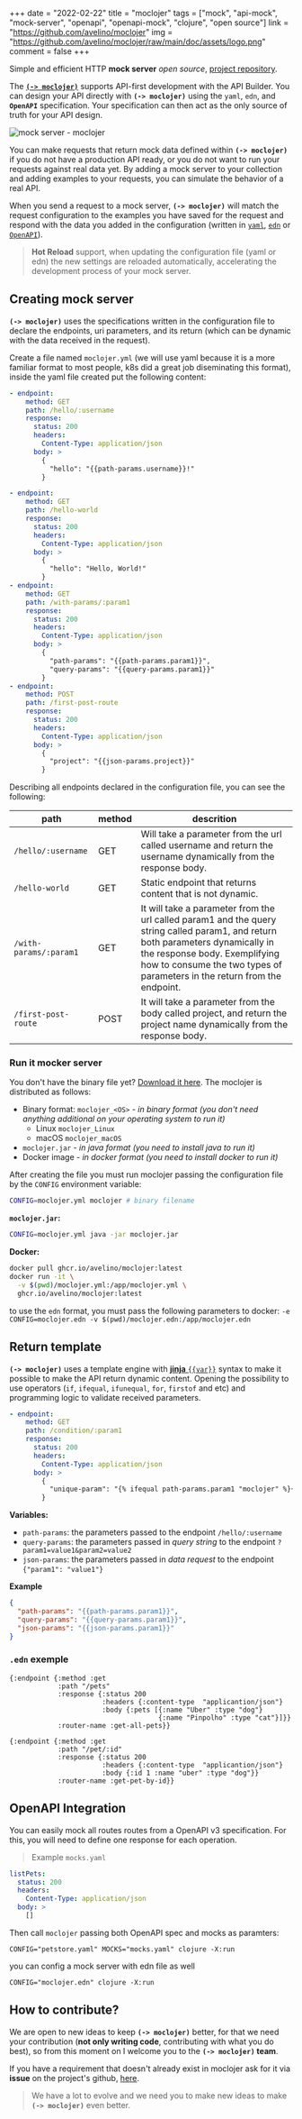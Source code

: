 +++
date = "2022-02-22"
title = "moclojer"
tags = ["mock", "api-mock", "mock-server", "openapi", "openapi-mock", "clojure", "open source"]
link = "https://github.com/avelino/moclojer"
img = "https://github.com/avelino/moclojer/raw/main/doc/assets/logo.png"
comment = false
+++

Simple and efficient HTTP **mock server** _open source_, [project repository](https://github.com/avelino/moclojer).

The [**`(-> moclojer)`**](https://github.com/avelino/moclojer) supports API-first development with the API Builder. You can design your API directly with **`(-> moclojer)`** using the `yaml`, `edn`, and **`OpenAPI`** specification. Your specification can then act as the only source of truth for your API design.

<!-- more -->

![mock server - moclojer](https://github.com/avelino/moclojer/raw/main/doc/assets/logo.png)

You can make requests that return mock data defined within **`(-> moclojer)`** if you do not have a production API ready, or you do not want to run your requests against real data yet. By adding a mock server to your collection and adding examples to your requests, you can simulate the behavior of a real API.

When you send a request to a mock server, **`(-> moclojer)`** will match the request configuration to the examples you have saved for the request and respond with the data you added in the configuration (written in [`yaml`](https://yaml.org/spec/), [`edn`](https://github.com/edn-format/edn) or [`OpenAPI`](https://swagger.io/specification/)).

> **Hot Reload** support, when updating the configuration file (yaml or edn) the new settings are reloaded automatically, accelerating the development process of your mock server.

## Creating mock server

**`(-> moclojer)`** uses the specifications written in the configuration file to declare the endpoints, uri parameters, and its return (which can be dynamic with the data received in the request).

Create a file named `moclojer.yml` (we will use yaml because it is a more familiar format to most people, k8s did a great job diseminating this format), inside the yaml file created put the following content:

```yaml
- endpoint:
    method: GET
    path: /hello/:username
    response:
      status: 200
      headers:
        Content-Type: application/json
      body: >
        {
          "hello": "{{path-params.username}}!"
        }

- endpoint:
    method: GET
    path: /hello-world
    response:
      status: 200
      headers:
        Content-Type: application/json
      body: >
        {
          "hello": "Hello, World!"
        }
- endpoint:
    method: GET
    path: /with-params/:param1
    response:
      status: 200
      headers:
        Content-Type: application/json
      body: >
        {
          "path-params": "{{path-params.param1}}",
          "query-params": "{{query-params.param1}}"
        }
- endpoint:
    method: POST
    path: /first-post-route
    response:
      status: 200
      headers:
        Content-Type: application/json
      body: >
        {
          "project": "{{json-params.project}}"
        }
```

Describing all endpoints declared in the configuration file, you can see the following:

| path | method | descrition |
| --- | --- | --- |
| `/hello/:username` | GET | Will take a parameter from the url called username and return the username dynamically from the response body. |
| `/hello-world` | GET | Static endpoint that returns content that is not dynamic. |
| `/with-params/:param1` | GET | It will take a parameter from the url called param1 and the query string called param1, and return both parameters dynamically in the response body. Exemplifying how to consume the two types of parameters in the return from the endpoint. |
| `/first-post-route` | POST | It will take a parameter from the body called project, and return the project name dynamically from the response body. |

### Run it mocker server

You don't have the binary file yet? [Download it here](https://github.com/avelino/moclojer/releases/latest). The moclojer is distributed as follows:

- Binary format: `moclojer_<OS>` - _in binary format (you don't need anything additional on your operating system to run it)_
  - Linux `moclojer_Linux`
  - macOS `moclojer_macOS`
- `moclojer.jar` - _in java format (you need to install java to run it)_
- Docker image - _in docker format (you need to install docker to run it)_

After creating the file you must run moclojer passing the configuration file by the `CONFIG` environment variable:

```sh
CONFIG=moclojer.yml moclojer # binary filename
```

**`moclojer.jar`:**

```sh
CONFIG=moclojer.yml java -jar moclojer.jar
```

**Docker:**

```sh
docker pull ghcr.io/avelino/moclojer:latest
docker run -it \
  -v $(pwd)/moclojer.yml:/app/moclojer.yml \
  ghcr.io/avelino/moclojer:latest
```

to use the `edn` format, you must pass the following parameters to docker:
`-e CONFIG=moclojer.edn -v $(pwd)/moclojer.edn:/app/moclojer.edn`

## Return template

**`(-> moclojer)`** uses a template engine with [**jinja** `{{var}}`](https://github.com/yogthos/Selmer#built-in-tags-1) syntax to make it possible to make the API return dynamic content. Opening the possibility to use operators (`if`, `ifequal`, `ifunequal`, `for`, `firstof` and etc) and programming logic to validate received parameters.

```yaml
- endpoint:
    method: GET
    path: /condition/:param1
    response:
      status: 200
      headers:
        Content-Type: application/json
      body: >
        {
          "unique-param": "{% ifequal path-params.param1 "moclojer" %}{{path-params.param1}}{% else %}{{query-params.param1}}{% endifequal %}"
        }
```

**Variables:**

- `path-params`: the parameters passed to the endpoint `/hello/:username`
- `query-params`: the parameters passed in _query string_ to the endpoint `?param1=value1&param2=value2`
- `json-params`: the parameters passed in _data request_ to the endpoint `{"param1": "value1"}`

**Example**

```json
{
  "path-params": "{{path-params.param1}}",
  "query-params": "{{query-params.param1}}",
  "json-params": "{{json-params.param1}}"
}
```

### `.edn` exemple

```
{:endpoint {:method :get
            :path "/pets"
            :response {:status 200
                       :headers {:content-type  "applicantion/json"}
                       :body {:pets [{:name "Uber" :type "dog"}
                                     {:name "Pinpolho" :type "cat"}]}}
            :router-name :get-all-pets}}

{:endpoint {:method :get
            :path "/pet/:id"
            :response {:status 200
                       :headers {:content-type  "applicantion/json"}
                       :body {:id 1 :name "uber" :type "dog"}}
            :router-name :get-pet-by-id}}
```

## OpenAPI Integration

You can easily mock all routes routes from a OpenAPI v3 specification.
For this, you will need to define one response for each operation.

> Example `mocks.yaml`

```yaml
listPets:
  status: 200
  headers:
    Content-Type: application/json
  body: >
    []
```

Then call `moclojer` passing both OpenAPI spec and mocks as paramters:

```shell
CONFIG="petstore.yaml" MOCKS="mocks.yaml" clojure -X:run
```

you can config a mock server with edn file as well

```shell
CONFIG="moclojer.edn" clojure -X:run
```

## How to contribute?

We are open to new ideas to keep **`(-> moclojer)`** better, for that we need your contribution (**not only writing code**, contributing with what you do best), so from this moment on I welcome you to the **`(-> moclojer)` team**.

If you have a requirement that doesn't already exist in moclojer ask for it via **issue** on the project's github, [here](https://github.com/avelino/moclojer/issues).

> We have a lot to evolve and we need you to make new ideas to make **`(-> moclojer)`** even better.
